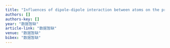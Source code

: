 ```yaml
---
title: "Influences of dipole-dipole interaction between atoms on the properties of light in the Tavis-Cummings model"
authors: []
authors-key: []
year: "数据暂缺"
article-link: "数据暂缺"
venue: "数据暂缺"
bibex: "数据暂缺"
---
```

